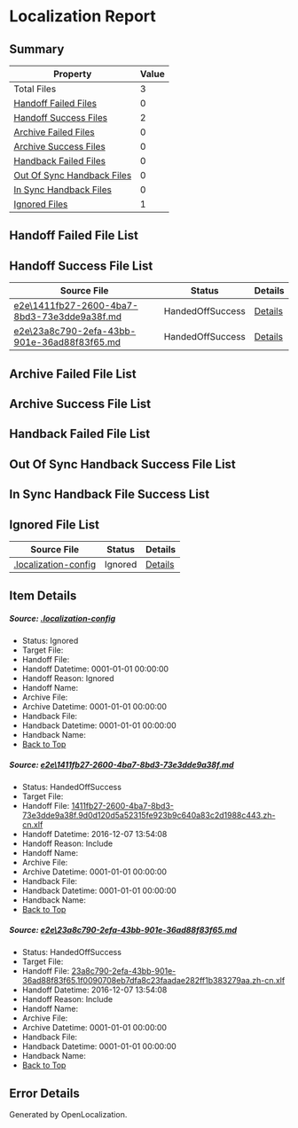 # <a name='report-top'></a> Localization Report

## Summary
 Property | Value 
 -------- | ----- 
 Total Files | 3
[ Handoff Failed Files ](#handoff-failed-list)| 0
[ Handoff Success Files ](#handoff-success-list)| 2
[ Archive Failed Files ](#archive-failed-list)| 0
[ Archive Success Files ](#archive-success-list)| 0
[ Handback Failed Files ](#handback-failed-list)| 0
[ Out Of Sync Handback Files ](#outofsync-handback-success-list)| 0
[ In Sync Handback Files ](#insync-handback-success-list)| 0
[ Ignored Files ](#ignored-list)| 1

## <a name='handoff-failed-list'></a> Handoff Failed File List

## <a name='handoff-success-list'></a> Handoff Success File List
 Source File | Status | Details 
 ----------- | ------ | ------- 
 [e2e\1411fb27-2600-4ba7-8bd3-73e3dde9a38f.md](https://github.com/OpenLocalizationTestOrg/ol-test0/blob/724690cb05a9906224b19d9e825c0a74056858b0/e2e/1411fb27-2600-4ba7-8bd3-73e3dde9a38f.md) | HandedOffSuccess | [Details](#dc7d2e5766c3043303692454840d968e270f17bf1)
 [e2e\23a8c790-2efa-43bb-901e-36ad88f83f65.md](https://github.com/OpenLocalizationTestOrg/ol-test0/blob/724690cb05a9906224b19d9e825c0a74056858b0/e2e/23a8c790-2efa-43bb-901e-36ad88f83f65.md) | HandedOffSuccess | [Details](#5831b2e66a178e8b5e8edf30fe20c5b09ea82ab42)

## <a name='archive-failed-list'></a> Archive Failed File List

## <a name='archive-success-list'></a> Archive Success File List

## <a name='handback-failed-list'></a> Handback Failed File List

## <a name='outofsync-handback-success-list'></a> Out Of Sync Handback Success File List

## <a name='insync-handback-success-list'></a> In Sync Handback File Success List

## <a name='ignored-list'></a> Ignored File List
 Source File | Status | Details 
 ----------- | ------ | ------- 
 [.localization-config](https://github.com/OpenLocalizationTestOrg/ol-test0/blob/724690cb05a9906224b19d9e825c0a74056858b0/.localization-config) | Ignored | [Details](#c268a05ecaa7ec85942ed632c29928ee5bd6da8d0)

## Item Details
##### <a name='c268a05ecaa7ec85942ed632c29928ee5bd6da8d0'></a> Source: [.localization-config](https://github.com/OpenLocalizationTestOrg/ol-test0/blob/724690cb05a9906224b19d9e825c0a74056858b0/.localization-config)
* Status: Ignored
* Target File: 
* Handoff File: 
* Handoff Datetime: 0001-01-01 00:00:00
* Handoff Reason: Ignored
* Handoff Name: 
* Archive File: 
* Archive Datetime: 0001-01-01 00:00:00
* Handback File: 
* Handback Datetime: 0001-01-01 00:00:00
* Handback Name: 
* [Back to Top](#report-top)

##### <a name='dc7d2e5766c3043303692454840d968e270f17bf1'></a> Source: [e2e\1411fb27-2600-4ba7-8bd3-73e3dde9a38f.md](https://github.com/OpenLocalizationTestOrg/ol-test0/blob/724690cb05a9906224b19d9e825c0a74056858b0/e2e/1411fb27-2600-4ba7-8bd3-73e3dde9a38f.md)
* Status: HandedOffSuccess
* Target File: 
* Handoff File: [1411fb27-2600-4ba7-8bd3-73e3dde9a38f.9d0d120d5a52315fe923b9c640a83c2d1988c443.zh-cn.xlf](https://github.com/OpenLocalizationTestOrg/ol-test0-handoff/blob/a83e0827a0507dcffc854ee55b15b723ffff1910/ol-handoff/OpenLocalizationTestOrg/ol-test0-zhcn/qimu/ht/1411fb27-2600-4ba7-8bd3-73e3dde9a38f.9d0d120d5a52315fe923b9c640a83c2d1988c443.zh-cn.xlf)
* Handoff Datetime: 2016-12-07 13:54:08
* Handoff Reason: Include
* Handoff Name: 
* Archive File: 
* Archive Datetime: 0001-01-01 00:00:00
* Handback File: 
* Handback Datetime: 0001-01-01 00:00:00
* Handback Name: 
* [Back to Top](#report-top)

##### <a name='5831b2e66a178e8b5e8edf30fe20c5b09ea82ab42'></a> Source: [e2e\23a8c790-2efa-43bb-901e-36ad88f83f65.md](https://github.com/OpenLocalizationTestOrg/ol-test0/blob/724690cb05a9906224b19d9e825c0a74056858b0/e2e/23a8c790-2efa-43bb-901e-36ad88f83f65.md)
* Status: HandedOffSuccess
* Target File: 
* Handoff File: [23a8c790-2efa-43bb-901e-36ad88f83f65.1f0090708eb7dfa8c23faadae282ff1b383279aa.zh-cn.xlf](https://github.com/OpenLocalizationTestOrg/ol-test0-handoff/blob/a83e0827a0507dcffc854ee55b15b723ffff1910/ol-handoff/OpenLocalizationTestOrg/ol-test0-zhcn/qimu/ht/23a8c790-2efa-43bb-901e-36ad88f83f65.1f0090708eb7dfa8c23faadae282ff1b383279aa.zh-cn.xlf)
* Handoff Datetime: 2016-12-07 13:54:08
* Handoff Reason: Include
* Handoff Name: 
* Archive File: 
* Archive Datetime: 0001-01-01 00:00:00
* Handback File: 
* Handback Datetime: 0001-01-01 00:00:00
* Handback Name: 
* [Back to Top](#report-top)


## Error Details

Generated by OpenLocalization.
